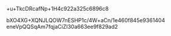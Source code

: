 +u+TkcDRcafNp+1H4c922a325c6896c8

bXO4XG+XQNJLQOW7nESHP1c/4W+aCn/1e460f845e9361404
eneVpQQSqAm7fqjaCiZI30a663ee9f829ad2
